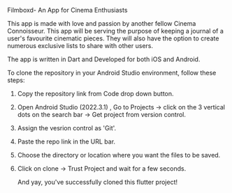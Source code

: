 Filmboxd- An App for Cinema Enthusiasts

This app is made with love and passion by another fellow Cinema Connoisseur. This app will be serving the purpose of keeping a journal of a user's favourite cinematic pieces. They will also have the option to create numerous exclusive lists to share with other users.

The app is written in Dart and Developed for both iOS and Android.

To clone the repository in your Android Studio environment, follow these steps:
1. Copy the repository link from Code drop down button.
2. Open Android Studio (2022.3.1) , Go to Projects -> click on the 3 vertical dots on the search bar -> Get project from version control.
3. Assign the vesrion control as 'Git'.
4. Paste the repo link in the URL bar.
5. Choose the directory or location where you want the files to be saved.
6. Click on clone -> Trust Project and wait for a few seconds.

   And yay, you've successfully cloned this flutter project! 

